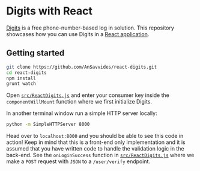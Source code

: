 # Digits with React

[Digits](https://get.digits.com/) is a free phone-number-based log in solution. This repository showcases how you can use Digits in a [React application](http://facebook.github.io/react/).

## Getting started

```bash
git clone https://github.com/AnSavvides/react-digits.git
cd react-digits
npm install
grunt watch
```

Open [`src/ReactDigits.js`](src/ReactDigits.js) and enter your consumer key inside the `componentWillMount` function where we first initialize Digits.

In another terminal window run a simple HTTP server locally:

```bash
python -m SimpleHTTPServer 8000
```

Head over to `localhost:8000` and you should be able to see this code in action! Keep in mind that this is a front-end only implementation and it is assumed that you have written code to handle the validation logic in the back-end. See the `onLoginSuccess` function in [`src/ReactDigits.js`](src/ReactDigits.js) where we make a `POST` request with `JSON` to a `/user/verify` endpoint.